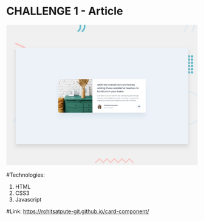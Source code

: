 # CHALLENGE 1 - Article

![Design preview for the Article preview component coding challenge](./design/desktop-preview.jpg)


#Technologies:
1. HTML
2. CSS3
3. Javascript

#Link: 
https://rohitsatpute-git.github.io/card-component/

